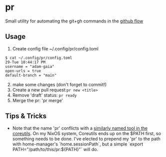 # pr
Small utility for automating the git+gh commands in the [github flow](https://docs.github.com/en/get-started/using-github/github-flow)

## Usage
1. Create config file ~/.config/pr/config.toml

```console
$ cat ~/.config/pr/config.toml                                                                                                                                                                                                                29-Tue 10:44:17 PM
username = "adam-gaia"
open-urls = true
default-branch = "main"
```

2. make some changes (don't forget to commit!)
3. Create a new pull request:`pr new <title>`
4. Remove 'draft' status: `pr ready`
5. Merge the pr: 'pr merge'


## Tips & Tricks
- Note that the name 'pr' conflicts with a [similarly named tool in the coreutils](https://manpages.org/pr).
On my NixOS system, Coreutils ends up on the $PATH first, so something needs to be done.
I've elected to prepend my 'pr' to the path with home-manager's `home.sessionPath`, but a simple `export PATH="/path/to/this/pr:${PATH}"` will do.

